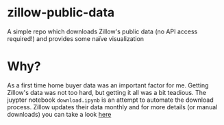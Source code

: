 # zillow-public-data
A simple repo which downloads Zillow's public data (no API access required!) and provides some naïve visualization

# Why?
As a first time home buyer data was an important factor for me. Getting Zillow's data was not too hard, but getting it all was a bit teadious. The juypter notebook `download.ipynb` is an attempt to automate the download process. Zillow updates their data monthly and for more details (or manual downloads) you can take a look [here](https://www.zillow.com/research/data/)
